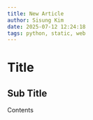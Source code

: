 ```yaml
---
title: New Article
author: Sisung Kim
date: 2025-07-12 12:24:18
tags: python, static, web
---
```


# Title

## Sub Title

Contents
